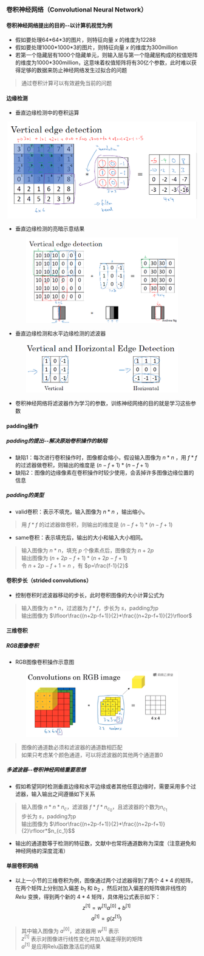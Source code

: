### 卷积神经网络（Convolutional Neural Network）
#### 卷积神经网络提出的目的--以计算机视觉为例
* 假如要处理64\*64\*3的图片，则特征向量 $x$ 的维度为12288
* 假如要处理1000\*1000\*3的图片，则特征向量 $x$ 的维度为300million
* 若第一个隐藏层有1000个隐藏单元，则输入层与第一个隐藏层构成的权值矩阵的维度为1000*300million，这意味着权值矩阵将有30亿个参数，此时难以获得足够的数据来防止神经网络发生过拟合的问题
> 通过卷积计算可以有效避免当前的问题

#### 边缘检测
* 垂直边缘检测中的卷积运算
<div align="center">
<img src="https://raw.githubusercontent.com/hwt-freedom/AI/master/deep-learning/pictures/Convolutional_neural_network1.png" width = "500">
</div>

* 垂直边缘检测的亮暗示意结果
<div align="center">
<img src="https://raw.githubusercontent.com/hwt-freedom/AI/master/deep-learning/pictures/Convolutional_neural_network2.png" width = "400">
</div>

* 垂直边缘检测和水平边缘检测的滤波器
<div align="center">
<img src="https://raw.githubusercontent.com/hwt-freedom/AI/master/deep-learning/pictures/Convolutional_neural_network3.png" width = "400">
</div>

* 卷积神经网络将滤波器作为学习的参数，训练神经网络的目的就是学习这些参数

#### padding操作
##### padding的提出--解决原始卷积操作的缺陷
* 缺陷1：每次进行卷积操作时，图像都会缩小，假设输入图像为 $n*n$ ，用 $f*f$ 的过滤器做卷积，则输出的维度是 $(n-f+1)*(n-f+1)$
* 缺陷2：图像的边缘像素在卷积操作时较少使用，会丢掉许多图像边缘位置的信息
##### padding的类型
* valid卷积：表示不填充，输入图像为 $n*n$ ，输出缩小。
> 用 $f*f$ 的过滤器做卷积，则输出的维度是 $(n-f+1)*(n-f+1)$
* same卷积：表示填充后，输出的大小和输入大小相同。
> 输入图像为 $n*n$，填充 $p$ 个像素点后，图像变为 $n+2p$\
> 输出图像为 $(n+2p-f+1)*(n+2p-f+1)$\
> 令 $n+2p-f+1=n$ ，有 $p=\frac{f-1}{2}$

#### 卷积步长（strided convolutions）
* 控制卷积时滤波器移动的步长，此时卷积图像的大小计算公式为
> 输入图像为 $n*n$，过滤器为 $f*f$，步长为 $s$，padding为p\
> 输出图像为 $\lfloor\frac{(n+2p-f+1)}{2}*\frac{(n+2p-f+1)}{2}\rfloor$

#### 三维卷积
##### RGB图像卷积
* RGB图像卷积操作示意图
<div align="center">
<img src="https://raw.githubusercontent.com/hwt-freedom/AI/master/deep-learning/pictures/Convolutional_neural_network4.png" width = "400">
</div>

> 图像的通道数必须和滤波器的通道数相匹配\
> 如果只考虑某个颜色通道，可以将滤波器的其他两个通道置0
##### 多滤波器--卷积神经网络重要思想
* 假如希望同时检测垂直边缘和水平边缘或者其他任意边缘时，需要采用多个过滤器，输入输出之间遵循如下关系
> 输入图像 $n*n*n_c$，滤波器 $f*f*n_{c_0}$，且滤波器的个数为$n_{c_1}$\
> 步长为 $s$，padding为p\
> 输出图像为 $\lfloor\frac{(n+2p-f+1)}{2}*\frac{(n+2p-f+1)}{2}\rfloor*$n_{c_1}$$
* 输出的通道数等于检测的特征数，文献中也常将通道数称为深度（注意避免和神经网络的深度混淆）

#### 单层卷积网络
* 以上一小节的三维卷积为例，图像通过两个过滤器得到了两个 $4*4$ 的矩阵，在两个矩阵上分别加入偏差 $b_1$ 和 $b_2$ ，然后对加入偏差的矩阵做非线性的 $Relu$ 变换，得到两个新的 $4*4$ 矩阵，具体用公式表示如下：
$$z^{[1]}=w^{[1]}a^{[0]}+b^{[1]}$$
$$a^{[1]}=g(z^{[1]})$$
> 其中输入图像为 $a^{[0]}$，滤波器用 $w^{[1]}$ 表示\
> $z^{[1]}$ 表示对图像进行线性变化并加入偏差得到的矩阵\
> $a^{[1]}$ 是应用Relu函数激活后的结果
